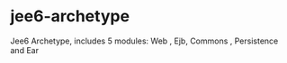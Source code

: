 jee6-archetype
==============

Jee6 Archetype, includes 5 modules: Web , Ejb, Commons , Persistence and Ear
